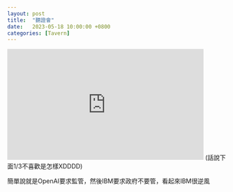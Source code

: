 ```yaml
---
layout: post
title:  "聽證會"
date:   2023-05-18 10:00:00 +0800
categories: [Tavern]
---
```


<iframe width="450" height="255" src="https://www.youtube.com/embed/TO0J2Yw7usM" title="YouTube video player" frameborder="0" ></iframe>  
(話說下面1/3不喜歡是怎樣XDDDD)

簡單說就是OpenAI要求監管，然後IBM要求政府不要管，看起來IBM很逆風
